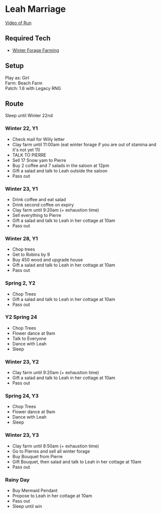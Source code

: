 # Leah Marriage 

[Video of Run](https://youtu.be/R-A4msromrY)

## Required Tech
- [Winter Forage Farming](../../tech/winter_forage_farming.md)

## Setup

Play as: Girl  
Farm: Beach Farm  
Patch: 1.6 with Legacy RNG  

## Route

Sleep until Winter 22nd

### Winter 22, Y1
- Check mail for Willy letter
- Clay farm until 11:00am (eat winter forage if you are out of stamina and it's not yet 11)
- TALK TO PIERRE
- Sell 17 Snow yam to Pierre
- Buy 2 coffee and 7 salads in the saloon at 12pm
- Gift a salad and talk to Leah outside the saloon
- Pass out

### Winter 23, Y1

- Drink coffee and eat salad
- Drink second coffee on expiry
- Clay farm until 9:20am (+ exhaustion time)
- Sell everything to Pierre
- Gift a salad and talk to Leah in her cottage at 10am
- Pass out

### Winter 28, Y1

- Chop trees
- Get to Robins by 9
- Buy 450 wood and upgrade house
- Gift a salad and talk to Leah in her cottage at 10am
- Pass out

### Spring 2, Y2
- Chop Trees
- Gift a salad and talk to Leah in her cottage at 10am
- Pass out

### Y2 Spring 24
- Chop Trees
- Flower dance at 9am
- Talk to Everyone
- Dance with Leah
- Sleep

### Winter 23, Y2
- Clay farm until 9:20am (+ exhaustion time)
- Gift a salad and talk to Leah in her cottage at 10am
- Pass out

### Spring 24, Y3
- Chop Trees
- Flower dance at 9am
- Dance with Leah
- Sleep

### Winter 23, Y3
- Clay farm until 8:50am (+ exhaustion time)
- Go to Pierres and sell all winter forage
- Buy Bouquet from Pierre
- Gift Bouquet, then salad and talk to Leah in her cottage at 10am
- Pass out

### Rainy Day
- Buy Mermaid Pendant
- Propose to Leah in her cottage at 10am
- Pass out
- Sleep until win
